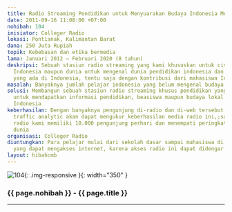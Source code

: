```yaml
---
title: Radio Streaming Pendidikan untuk Menyuarakan Budaya Indonesia Mendunia
date: 2011-09-16 11:08:00 +07:00
nohibah: 104
inisiator: Colleger Radio
lokasi: Pontianak, Kalimantan Barat
dana: 250 Juta Rupiah
topik: Kebebasan dan etika bermedia
lama: Januari 2012 – Februari 2020 (8 tahun)
deskripsi: Sebuah stasiun radio streaming yang kami khususkan untuk civitas akademi
  Indonesia maupun dunia untuk mengenal dunia pendidikan indonesia dan budaya lokal
  yang ada di Indonesia, tentu saja dengan kontribusi dari mahasiswa Indonesia
masalah: Banyaknya jumlah pelajar indonesia yang belum mengenal budaya lokal Indonesia
solusi: Membangun sebuah stasiun radio streaming khusus pendidikan yang dapat digunakan
  untuk mendapatkan informasi pendidikan, beasiswa maupun budaya lokal yang dimiliki
  Indonesia
keberhasilan: Dengan banyaknya pengunjung di-radio dan di-web tersebut dilihat dari
  traffic analytic akan dapat mengukur keberhasilan media radio ini,;sampai saat ini
  radio kami memiliki 10.000 pengunjung perhari dan menempati peringkat 600.000 di
  dunia
organisasi: Colleger Radio
diuntungkan: Para pelajar mulai dari sekolah dasar sampai mahasiswa di seluruh Indonesia
  yang dapat mengakses internet, karena akses radio ini dapat didengar diseluruh dunia
layout: hibahcmb
---
```


![104](/static/img/hibahcmb/104.png){: .img-responsive }{: width="350" }

### {{ page.nohibah }} - {{ page.title }}

---
